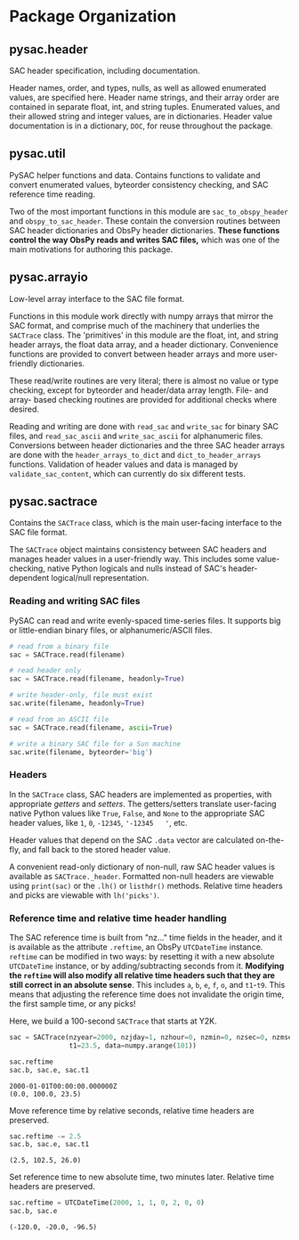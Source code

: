 # Package Organization

## pysac.header

SAC header specification, including documentation.

Header names, order, and types, nulls, as well as allowed enumerated values, are
specified here.  Header name strings, and their array order are contained in
separate float, int, and string tuples.  Enumerated values, and their allowed
string and integer values, are in dictionaries.  Header value documentation is
in a dictionary, `DOC`, for reuse throughout the package.


## pysac.util

PySAC helper functions and data.  Contains functions to validate and convert
enumerated values, byteorder consistency checking, and SAC reference time
reading.

Two of the most important functions in this module are `sac_to_obspy_header`
and `obspy_to_sac_header`.  These contain the conversion routines between SAC
header dictionaries and ObsPy header dictionaries.  **These functions control
the way ObsPy reads and writes SAC files,** which was one of the main
motivations for authoring this package.


## pysac.arrayio

Low-level array interface to the SAC file format.

Functions in this module work directly with numpy arrays that mirror the SAC
format, and comprise much of the machinery that underlies the `SACTrace` class.
The 'primitives' in this module are the float, int, and string header arrays,
the float data array, and a header dictionary. Convenience functions are
provided to convert between header arrays and more user-friendly dictionaries.

These read/write routines are very literal; there is almost no value or type
checking, except for byteorder and header/data array length.  File- and array-
based checking routines are provided for additional checks where desired.

Reading and writing are done with `read_sac` and `write_sac` for binary SAC
files, and `read_sac_ascii` and `write_sac_ascii` for alphanumeric files.
Conversions between header dictionaries and the three SAC header arrays are done
with the `header_arrays_to_dict` and `dict_to_header_arrays` functions.
Validation of header values and data is managed by `validate_sac_content`,
which can currently do six different tests.


## pysac.sactrace

Contains the `SACTrace` class, which is the main user-facing interface to the
SAC file format.

The `SACTrace` object maintains consistency between SAC headers and manages
header values in a user-friendly way. This includes some value-checking, native
Python logicals and nulls instead of SAC's header-dependent logical/null
representation.


### Reading and writing SAC files

PySAC can read and write evenly-spaced time-series files.  It supports big or
little-endian binary files, or alphanumeric/ASCII files.

```python
# read from a binary file
sac = SACTrace.read(filename)

# read header only
sac = SACTrace.read(filename, headonly=True)

# write header-only, file must exist
sac.write(filename, headonly=True)

# read from an ASCII file
sac = SACTrace.read(filename, ascii=True)

# write a binary SAC file for a Sun machine
sac.write(filename, byteorder='big')
```

### Headers

In the `SACTrace` class, SAC headers are implemented as properties, with
appropriate *getters* and *setters*.  The getters/setters translate user-facing
native Python values like `True`, `False`, and `None` to the appropriate SAC
header values, like `1`, `0`, `-12345`, `'-12345   '`, etc.  

Header values that depend on the SAC `.data` vector are calculated on-the-fly,
and fall back to the stored header value.

A convenient read-only dictionary of non-null, raw SAC header values is
available as `SACTrace._header`.  Formatted non-null headers are viewable using
`print(sac)` or the `.lh()` or `listhdr()` methods.  Relative time headers and
picks are viewable with `lh('picks')`.


### Reference time and relative time header handling

The SAC reference time is built from "nz..." time fields in the header, and it
is available as the attribute `.reftime`, an ObsPy `UTCDateTime` instance.
`reftime` can be modified in two ways: by resetting it with a new absolute
`UTCDateTime` instance, or by adding/subtracting seconds from it.  **Modifying
the `reftime` will also modify all relative time headers such that they are
still correct in an absolute sense**.  This includes
`a`, `b`, `e`, `f`, `o`, and `t1`-`t9`.  This means that adjusting the
reference time does not invalidate the origin time, the first sample time, or
any picks!

Here, we build a 100-second `SACTrace` that starts at Y2K.

```python
sac = SACTrace(nzyear=2000, nzjday=1, nzhour=0, nzmin=0, nzsec=0, nzmsec=0,
               t1=23.5, data=numpy.arange(101))

sac.reftime
sac.b, sac.e, sac.t1
```

```
2000-01-01T00:00:00.000000Z
(0.0, 100.0, 23.5)
```

Move reference time by relative seconds, relative time headers are preserved.
```python
sac.reftime -= 2.5
sac.b, sac.e, sac.t1
```

```
(2.5, 102.5, 26.0)
```

Set reference time to new absolute time, two minutes later.  Relative time
 headers are preserved.
```python
sac.reftime = UTCDateTime(2000, 1, 1, 0, 2, 0, 0)
sac.b, sac.e
```

```
(-120.0, -20.0, -96.5)
```


